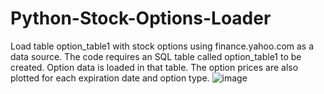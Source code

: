 # Python-Stock-Options-Loader
Load table option_table1 with stock options using finance.yahoo.com as a data source.
The code requires an SQL table called option_table1 to be created. Option data is loaded in that table.
The option prices are also plotted for each expiration date and option type.
![image](https://user-images.githubusercontent.com/78446548/106661868-04871100-65a2-11eb-83fc-ecf50ae69e50.png)
